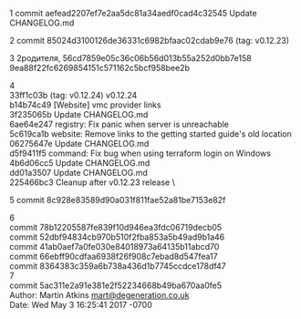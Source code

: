1
commit aefead2207ef7e2aa5dc81a34aedf0cad4c32545
Update CHANGELOG.md

2
commit 85024d3100126de36331c6982bfaac02cdab9e76 (tag: v0.12.23)

3 2родителя, 56cd7859e05c36c06b56d013b55a252d0bb7e158 9ea88f22fc6269854151c571162c5bcf958bee2b

4 \
33ff1c03b (tag: v0.12.24) v0.12.24 \
b14b74c49 [Website] vmc provider links \
3f235065b Update CHANGELOG.md \
6ae64e247 registry: Fix panic when server is unreachable \
5c619ca1b website: Remove links to the getting started guide's old location \
06275647e Update CHANGELOG.md \
d5f9411f5 command: Fix bug when using terraform login on Windows \
4b6d06cc5 Update CHANGELOG.md \
dd01a3507 Update CHANGELOG.md \
225466bc3 Cleanup after v0.12.23 release \

5 commit 8c928e83589d90a031f811fae52a81be7153e82f

6 \
commit 78b12205587fe839f10d946ea3fdc06719decb05 \
commit 52dbf94834cb970b510f2fba853a5b49ad9b1a46 \
commit 41ab0aef7a0fe030e84018973a64135b11abcd70 \
commit 66ebff90cdfaa6938f26f908c7ebad8d547fea17 \
commit 8364383c359a6b738a436d1b7745ccdce178df47 \
7 \
commit 5ac311e2a91e381e2f52234668b49ba670aa0fe5 \
Author: Martin Atkins <mart@degeneration.co.uk> \
Date:   Wed May 3 16:25:41 2017 -0700